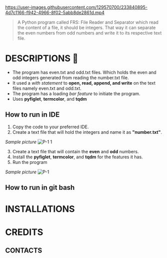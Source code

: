 https://user-images.githubusercontent.com/129570700/233840895-4d7c1166-f942-4966-8f02-5abb8de2861d.mp4
> A Python program called FRS: File Reader and Separator which read the content of a file, it should be integers. That way it can separate the even numbers from odd numbers and write it to its respective text file.

# DESCRIPTIONS 📝
- The program has even.txt and odd.txt files. Which holds the even and odd integers generated from reading the number.txt file.
- It used a *with statement* to **open, read, append, and write** on the text files namely even.txt and odd.txt.
- The program has a loading *bar feature* to initiate the program.
- Uses **pyfiglet**, **termcolor**, and **tqdm**

## How to run in IDE
1. Copy the code to your preferred IDE.
2. Create a text file that will hold the integers and name it as **"number.txt"**.

*Sample picture*
![P-1 1](https://user-images.githubusercontent.com/129570700/233843581-916c3950-d36c-4d40-a475-6ae962520ea2.PNG)

3. Create a text file that will contain the **even** and **odd** numbers.
4. Install the **pyfiglet**, **termcolor**, and **tqdm** for the features it has.
5. Run the program

*Sample picture*
![P-1](https://user-images.githubusercontent.com/129570700/233842428-54c7bf2a-e26f-4eb9-8f09-e928e3de5c38.PNG)

## How to run in git bash

# INSTALLATIONS

# CREDITS
## CONTACTS
